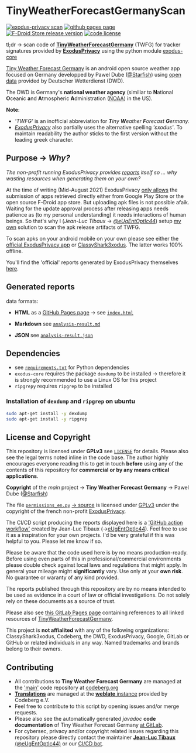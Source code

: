 # TinyWeatherForecastGermanyScan

[![exodus-privacy scan](https://img.shields.io/github/workflow/status/twfgcicdbot/TinyWeatherForecastGermanyScan/exodus-privacy%20scan?label=exodus-privacy%20scan&logo=github&style=for-the-badge)](https://github.com/twfgcicdbot/TinyWeatherForecastGermanyScan/actions/workflows/exodusscan.yml) [![github pages page](https://img.shields.io/badge/-github%20pages-green?style=for-the-badge&logo=github)](https://twfgcicdbot.github.io/TinyWeatherForecastGermanyScan/index.html) [![F-Droid Store release version](https://img.shields.io/f-droid/v/de.kaffeemitkoffein.tinyweatherforecastgermany?color=%23efbb24&logo=fdroid&style=for-the-badge)](https://f-droid.org/packages/de.kaffeemitkoffein.tinyweatherforecastgermany) [![code license](https://img.shields.io/github/license/twfgcicdbot/TinyWeatherForecastGermanyMirror?style=for-the-badge&logo=github)](https://github.com/twfgcicdbot/TinyWeatherForecastGermanyMirror/blob/master/COPYING) 

tl;dr -> scan code of [**TinyWeatherForecastGermany**](https://codeberg.org/Starfish/TinyWeatherForecastGermany) (TWFG) for tracker signatures provided by [**ExodusPrivacy**](https://exodus-privacy.eu.org/en/) using the python module [exodus-core](https://github.com/Exodus-Privacy/exodus-core/)

[Tiny Weather Forecast Germany](https://tinyweatherforecastgermanygroup.gitlab.io/index/) is an android open source weather app focused on Germany developped by Pawel Dube ([@Starfish](https://codeberg.org/Starfish)) using [open data](https://opendata.dwd.de/) provided by Deutscher Wetterdienst (DWD).

The DWD is Germany's **national weather agency** (similiar to **N**ational **O**ceanic **a**nd **A**tmospheric **A**dministration ([NOAA](https://www.noaa.gov/about-our-agency)) in the US).

**Note**:
* *'TWFG'* is an inofficial abbreviation for ***T**iny **W**eather **F**orecast **G**ermany.*
* *[ExodusPrivacy](https://github.com/Exodus-Privacy)* also partially uses the alternative spelling *'εxodus'*. To maintain readability the author sticks to the first version without the leading greek character.

## Purpose -> *Why?*

*The non-profit running ExodusPrivacy provides [reports](https://reports.exodus-privacy.eu.org/de/reports/de.kaffeemitkoffein.tinyweatherforecastgermany/latest/) itself so ... why wasting resources when generating them on your own?*

At the time of writing (Mid-August 2021) ExodusPrivacy [only allows](https://reports.exodus-privacy.eu.org/de/analysis/submit/) the submission of apps retrieved directly either from Google Play Store or the open source F-Droid app store. But uploading apk files is not possible afaik. Waiting for the update approval process after releasing apps needs patience as (to my personal understanding) it needs interactions of human beings. So that's why I (*Jean-Luc Tibaux* -> [*@eUgEntOptIc44*](https://codeberg.org/eUgEntOptIc44)) setup [my own](https://twfgcicdbot.github.io/TinyWeatherForecastGermanyScan/) solution to scan the apk release artifacts of TWFG.

To scan apks on your android mobile on your own please see either the [official ExodusPrivacy app](https://www.f-droid.org/en/packages/org.eu.exodus_privacy.exodusprivacy/) or [ClassyShark3xodus](https://bitbucket.org/oF2pks/fdroid-classyshark3xodus/src/master/ClassySharkAndroid/). The latter works 100% offline.

You'll find the 'official' reports generated by ExodusPrivacy themselves [here](https://reports.exodus-privacy.eu.org/de/reports/de.kaffeemitkoffein.tinyweatherforecastgermany/latest/).

## Generated reports

data formats:

* **HTML** as a [GitHub Pages page](https://twfgcicdbot.github.io/TinyWeatherForecastGermanyScan/) -> see [`index.html`](https://twfgcicdbot.github.io/TinyWeatherForecastGermanyScan/index.html)

* **Markdown** see [`analysis-result.md`](https://twfgcicdbot.github.io/TinyWeatherForecastGermanyScan/analysis-result.md)

* **JSON** see [`analysis-result.json`](https://twfgcicdbot.github.io/TinyWeatherForecastGermanyScan/analysis-result.json)

## Dependencies

* see [`requirements.txt`](https://raw.githubusercontent.com/twfgcicdbot/TinyWeatherForecastGermanyScan/main/requirements.txt) for Python dependencies
* `exodus-core` requires the package `dexdump` to be installed -> therefore it is strongly recommended to use a Linux OS for this project
* `ripgrepy` requires `ripgrep` to be installed

### Installation of `dexdump` and `ripgrep` on ubuntu

```bash
sudo apt-get install -y dexdump
sudo apt-get install -y ripgrep
```

## License and Copyright

This repository is licensed under **GPLv3** see [`LICENSE`](https://github.com/twfgcicdbot/TinyWeatherForecastGermanyScan/blob/bb7593cd5436a1be6495c068a3557ca4e4bf646f/LICENSE) for details. Please also see the legal terms noted inline in the code base. The author highly encourages everyone reading this to get in touch **before** using any of the contents of this repository for **commercial or by any means critical applications**.

**Copyright** of the *main* project -> **Tiny Weather Forecast Germany** -> Pawel Dube ([@Starfish](https://codeberg.org/Starfish))

The file [`permissions_en.py`](https://raw.githubusercontent.com/twfgcicdbot/TinyWeatherForecastGermanyScan/main/permissions_en.py) [-> source](https://github.com/Exodus-Privacy/exodus/blob/c365dfd9f5044f48bc5ddac794073ed664b3a82a/exodus/exodus/core/permissions_en.py) is licensed under [GPLv3](https://github.com/Exodus-Privacy/exodus/blob/v1/LICENSE) under the copyright of the french non-profit [ExodusPrivacy](https://exodus-privacy.eu.org/en/).

The CI/CD script producing the reports displayed here is a ['GitHub action workflow'](https://github.com/twfgcicdbot/TinyWeatherForecastGermanyScan/actions/workflows/exodusscan.yml) created by Jean-Luc Tibaux (->[eUgEntOptIc44](https://gitlab.com/eUgEntOptIc44)).
Feel free to use it as a inspiration for your own projects. I'd be very grateful if this was helpful to you. Please let me know if so.

Please be aware that the code used here is by no means production-ready. Before using even parts of this in professional/commercial environments please double check against local laws and regulations that might apply. In general your mileage might **significantly** vary. Use only at your **own risk**. No guarantee or waranty of any kind provided.

The reports published through this repository are by no means intended to be used as evidence in a court of law or official investigations. Do not solely rely on these documents as a source of trust.

Please also see [this GitLab Pages page](https://tinyweatherforecastgermanygroup.gitlab.io/index/) containing references to all linked resources of [TinyWeatherForecastGermany](https://tinyweatherforecastgermanygroup.gitlab.io/index/).

This project is **not affialited** with any of the following organizations: ClassyShark3xodus, Codeberg, the DWD, ExodusPrivacy, Google, GitLab or GitHub or related individuals in any way. Named trademarks and brands belong to their owners.

## Contributing

* All contributions to **Tiny Weather Forecast Germany** are managed at the ['main'](https://codeberg.org/Starfish/TinyWeatherForecastGermany) code repository at [codeberg.org](https://codeberg.org/Starfish/TinyWeatherForecastGermany)
* [**Translations**](https://translate.codeberg.org/engage/tiny-weather-forecast-germany/) are managed at the [**weblate** instance](https://translate.codeberg.org/projects/tiny-weather-forecast-germany/) provided by Codeberg e.V. 
* Feel free to contribute to this script by opening issues and/or merge requests.
* Please also see the automatically generated *javadoc* **code documentation** of Tiny Weather Forecast Germany [at GitLab](https://gitlab.com/tinyweatherforecastgermanygroup/twfg-javadoc).
* For cybersec, privacy and/or copyright related issues regarding this repository please directly contact the maintainer [**Jean-Luc Tibaux** (@eUgEntOptIc44)](https://codeberg.org/eUgEntOptIc44) or our [CI/CD bot](https://github.com/twfgcicdbot).

